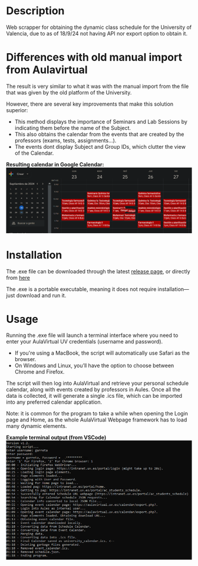 # Description
Web scrapper for obtaining the dynamic class schedule for the University of Valencia, due to as of 18/9/24 not having API nor export option to obtain it.

# Differences with old manual import from Aulavirtual
The result is very similar to what it was with the manual import from the file that was given by the old platform of the University. 

However, there are several key improvements that make this solution superior:
- This method displays the importance of Seminars and Lab Sessions by indicating them before the name of the Subject.
- This also obtains the calendar from the events that are created by the professors (exams, tests, assignments...).
- The events dont display Subject and Group IDs, which clutter the view of the Calendar.

**Resulting calendar in Google Calendar:**
![Resulting Calendar in Google Calendar](images\google_calendar_result.png)

# Installation
The .exe file can be downloaded through the latest [release page](https://github.com/LoloCG/UV_Calendar_scrapper/releases/), or directly from [here](https://github.com/LoloCG/UV_Calendar_scrapper/releases/download/v1.2/main.exe)

The .exe is a portable executable, meaning it does not require installation—just download and run it.


# Usage
Running the .exe file will launch a terminal interface where you need to enter your AulaVirtual UV credentials (username and password).

- If you're using a MacBook, the script will automatically use Safari as the browser.
- On Windows and Linux, you’ll have the option to choose between Chrome and Firefox.

The script will then log into AulaVirtual and retrieve your personal schedule calendar, along with events created by professors in Aules. Once all the data is collected, it will generate a single .ics file, which can be imported into any preferred calendar application.

Note: it is common for the program to take a while when opening the Login page and Home, as the whole AulaVirtual Webpage framework has to load many dynamic elements. 

**Example terminal output (from VSCode)**
![terminal example text](images\ExampleTerminal.png)

